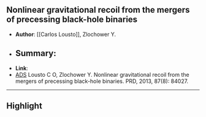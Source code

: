 ## Nonlinear gravitational recoil from the mergers of precessing black-hole binaries

- **Author**: [[Carlos Lousto]], Zlochower Y. 
- **Summary**:
	- 
- **Link**: 
- [ADS](https://ui.adsabs.harvard.edu/abs/2013PhRvD..87h4027L) Lousto C O, Zlochower Y. Nonlinear gravitational recoil from the mergers of precessing black-hole binaries. PRD, 2013, 87(8): 84027.

___

## Highlight


